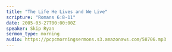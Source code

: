 ```yaml
---
title: "The Life He Lives and We Live"
scripture: "Romans 6:8-11"
date: 2005-03-27T00:00:00Z
speaker: Skip Ryan
sermon_type: morning
audio: https://pcpcmorningsermons.s3.amazonaws.com/58706.mp3 
---
```



